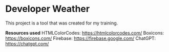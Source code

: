 # Developer Weather
This project is a tool that was created for my training.

**Resources used**
HTMLColorCodes: https://htmlcolorcodes.com/
Boxicons: https://boxicons.com/
Firebase: https://firebase.google.com/
ChatGPT: https://chatgpt.com/
